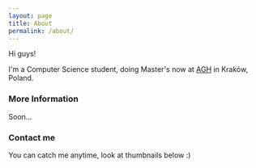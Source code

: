 ```yaml
---
layout: page
title: About
permalink: /about/
---
```


Hi guys!

I'm a Computer Science student, doing Master's now at [AGH](http://www.agh.edu.pl/en/) in Kraków, Poland.

### More Information

Soon...

### Contact me

You can catch me anytime, look at thumbnails below :)
